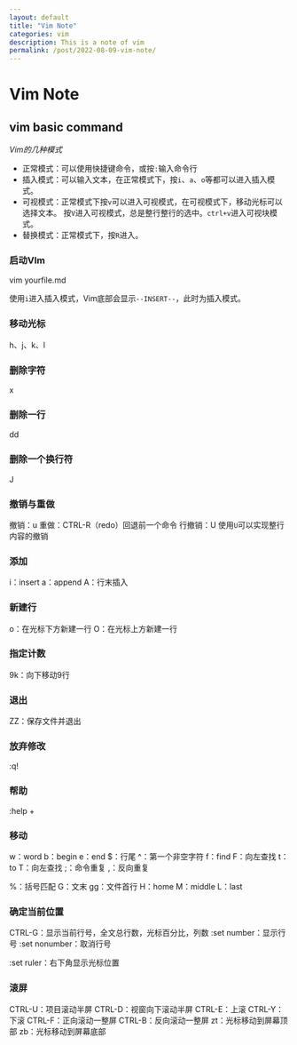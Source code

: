 ```yaml
---
layout: default
title: "Vim Note"
categories: vim
description: This is a note of vim
permalink: /post/2022-08-09-vim-note/
---
```


# Vim Note

## vim basic command

*Vim的几种模式*
- 正常模式：可以使用快捷键命令，或按`:`输入命令行
- 插入模式：可以输入文本，在正常模式下，按`i`、`a`、`o`等都可以进入插入模式。
- 可视模式：正常模式下按`v`可以进入可视模式，在可视模式下，移动光标可以选择文本。
按`V`进入可视模式，总是整行整行的选中。`ctrl+v`进入可视块模式。
- 替换模式：正常模式下，按`R`进入。

### 启动VIm
vim yourfile.md

使用`i`进入插入模式，Vim底部会显示`--INSERT--`，此时为插入模式。

### 移动光标

h、j、k、l

### 删除字符

x

### 删除一行

dd

### 删除一个换行符

J

### 撤销与重做

撤销：u
重做：CTRL-R（redo）回退前一个命令
行撤销：U 使用`U`可以实现整行内容的撤销

### 添加

i：insert
a：append 
A：行末插入

### 新建行

o：在光标下方新建一行
O：在光标上方新建一行

### 指定计数

9k：向下移动9行

### 退出

ZZ：保存文件并退出

### 放弃修改

:q!

### 帮助

:help + <command>

### 移动

w：word
b：begin
e：end
$：行尾
^：第一个非空字符
f：find
F：向左查找
t：to
T：向左查找
;：命令重复
,：反向重复

%：括号匹配
G：文末
gg：文件首行
H：home
M：middle
L：last

### 确定当前位置

CTRL-G：显示当前行号，全文总行数，光标百分比，列数
:set number：显示行号
:set nonumber：取消行号

:set ruler：右下角显示光标位置

### 滚屏

CTRL-U：项目滚动半屏
CTRL-D：视窗向下滚动半屏
CTRL-E：上滚
CTRL-Y：下滚
CTRL-F：正向滚动一整屏
CTRL-B：反向滚动一整屏
zt：光标移动到屏幕顶部
zb：光标移动到屏幕底部

